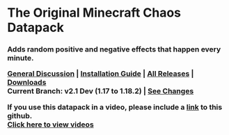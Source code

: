 # The Original Minecraft Chaos Datapack
<h3> Adds random positive and negative effects that happen every minute.<br>
 
 [<b>General Discussion</b>](https://github.com/ItsFaldo/Minecraft-Chaos-Datapack/discussions/9) |
 [<b>Installation Guide</b>](https://github.com/ItsFaldo/Minecraft-Chaos-Datapack/wiki/Installation) |
 [<b>All Releases</b>](https://github.com/ItsFaldo/Minecraft-Chaos-Datapack/releases) |
 [<b>Downloads</b>](https://github.com/ItsFaldo/Minecraft-Chaos-Datapack/wiki/Downloads)<br>
 Current Branch: v2.1 Dev (1.17 to 1.18.2) | [<b>See Changes</b>](https://github.com/ItsFaldo/Minecraft-Chaos-Datapack/commits/main)
 <br>
 
 If you use this datapack in a video, please include a [link](https://github.com/ItsFaldo/Minecraft-Chaos-Datapack) to this github.
 <br>
 [Click here to view videos](https://github.com/ItsFaldo/Minecraft-Chaos-Datapack/discussions/11)
</h3>
